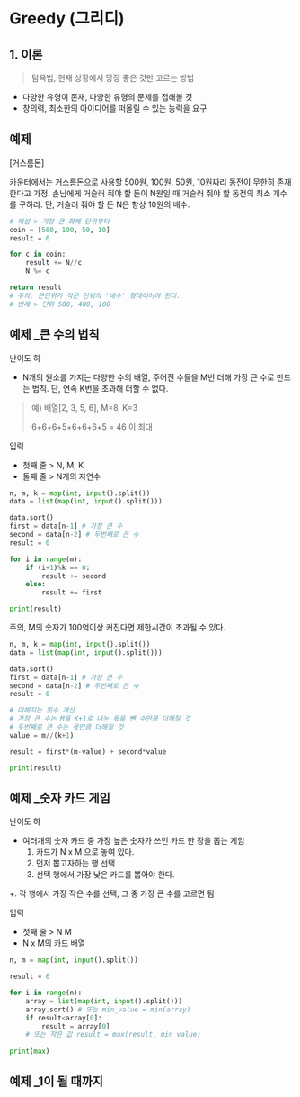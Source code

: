# Greedy (그리디)

## 1. 이론

> 탐욕법, 현재 상황에서 당장 좋은 것만 고르는 방법

* 다양한 유형이 존재, 다양한 유형의 문제를 접해볼 것
* 창의력, 최소한의 아이디어를 떠올릴 수 있는 능력을 요구

## 예제

[거스름돈]

카운터에서는 거스름돈으로 사용할 500원, 100원, 50원, 10원짜리 동전이 무한히 존재한다고 가정.
손님에게 거슬러 줘야 할 돈이 N원일 때 거슬러 줘야 할 동전의 최소 개수를 구하라. 
단, 거슬러 줘야 할 돈 N은 항상 10원의 배수.

```python
# 해설 > 가장 큰 화폐 단위부터
coin = [500, 100, 50, 10]
result = 0

for c in coin:
    result += N//c
    N %= c

return result
# 주의, 큰단위가 작은 단위의 '배수' 형태이어야 한다.
# 반례 > 단위 500, 400, 100
```



## 예제 _큰 수의 법칙

난이도 하

* N개의 원소를 가지는 다양한 수의 배열, 주어진 수들을 M번 더해 가장 큰 수로 만드는 법칙. 단, 연속 K번을 초과해 더할 수 없다.

> 예) 배열[2, 3, 5, 6], M=8, K=3
>
> 6+6+6+5+6+6+6+5 = 46 이 최대

입력

* 첫째 줄 > N, M, K
* 둘째 줄 > N개의 자연수

```python
n, m, k = map(int, input().split())
data = list(map(int, input().split()))

data.sort()
first = data[n-1] # 가장 큰 수
second = data[n-2] # 두번째로 큰 수
result = 0

for i in range(m):
    if (i+1)%k == 0:
        result += second
    else:
        result += first

print(result)
```

주의, M의 숫자가 100억이상 커진다면 제한시간이 초과될 수 있다.

```python
n, m, k = map(int, input().split())
data = list(map(int, input().split()))

data.sort()
first = data[n-1] # 가장 큰 수
second = data[n-2] # 두번째로 큰 수
result = 0

# 더해지는 횟수 계산
# 가장 큰 수는 M을 K+1로 나눈 몫을 뺀 수만큼 더해질 것
# 두번째로 큰 수는 몫만큼 더해질 것
value = m//(k+1)

result = first*(m-value) + second*value

print(result)
```



## 예제 _숫자 카드 게임

난이도 하

* 여러개의 숫자 카드 중 가장 높은 숫자가 쓰인 카드 한 장을 뽑는 게임
  1. 카드가 N x M 으로 놓여 있다.
  2. 먼저 뽑고자하는 행 선택
  3. 선택 행에서 가장 낮은 카드를 뽑아야 한다.

+. 각 행에서 가장 작은 수를 선택, 그 중 가장 큰 수를 고르면 됨

입력

* 첫째 줄 > N M
* N x M의 카드 배열

```python
n, m = map(int, input().split())

result = 0

for i in range(n):
    array = list(map(int, input().split()))
    array.sort() # 또는 min_value = min(array)
    if result<array[0]:
        result = array[0]
    # 또는 작은 값 result = max(result, min_value)
        
print(max)
```



## 예제 _1이 될 때까지

